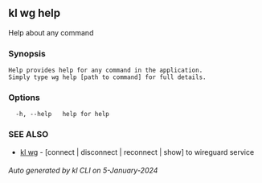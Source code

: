 ## kl wg help

Help about any command

### Synopsis

```
Help provides help for any command in the application.
Simply type wg help [path to command] for full details.
```

### Options

```
  -h, --help   help for help
```

### SEE ALSO

* [kl wg](kl_wg.md)  - [connect | disconnect | reconnect | show] to wireguard service

###### Auto generated by kl CLI on 5-January-2024
